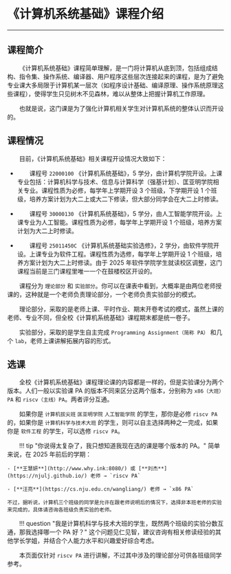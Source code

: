 <style>p { text-indent: 2em; }</style>

# 《计算机系统基础》课程介绍

---

## 课程简介

《计算机系统基础》课程简单理解，是一门将计算机从底到顶，包括组成结构、指令集、操作系统、编译器、用户程序这些层次连接起来的课程，是为了避免专业课大多局限于计算机某一层次（如程序设计基础、编译原理、操作系统原理这些课程），使得学生只见树木不见森林，难以从整体上把握计算机工作原理。

也就是说，这门课是为了强化计算机相关学生对计算机系统的整体认识而开设的。


## 课程情况

目前，《计算机系统基础》相关课程开设情况大致如下：

- 课程号 `22000100` 《计算机系统基础》，5 学分，由计算机学院开设。上课专业包括：计算机科学与技术、信息与计算科学（强基计划）、匡亚明学院相关专业。课程性质为必修，每学年上学期开设 3 个班级，下学期开设 1 个班级，培养方案计划为大二上或大二下修读，但大部分同学会在大二上时修读。

- 课程号 `30000130` 《计算机系统基础》，5 学分，由人工智能学院开设。上课专业为人工智能。课程性质为必修，每学年上学期开设 1 个班级，培养方案计划为大二上时修读。

- 课程号 `25011450C` 《计算机系统基础实验选修》，2 学分，由软件学院开设。上课专业为软件工程。课程性质为选修，每学年上学期开设 1 个班级，培养方案计划为大二上时修读。由于 2025 年软件学院学生就读校区调整，这门课程当前是三门课程里唯一一个在鼓楼校区开设的。

课程分为 `理论部分` 和 `实验部分`。你可以在课表中看到，大概率是由两位老师授课的，这种就是一个老师负责理论部分，一个老师负责实验部分的模式。

理论部分，采取的是老师上课、平时作业、期末开卷考试的模式，虽然上课的老师、专业不同，但全校《计算机系统基础》课程期末都是统一卷子。

实验部分，采取的是学生自主完成 `Programming Assignment（简称 PA）` 和几个 `lab`，老师上课讲解拓展内容的形式。


## 选课

全校《计算机系统基础》课程理论课的内容都是一样的，但是实验课分为两个版本。人们一般以实验课 PA 的版本不同来区分这两个版本，分别称为 `x86（大班）PA` 和 `riscv（主线）PA`。两者评分互通。

如果你是 `计算机拔尖班` `匡亚明学院` `人工智能学院` 的学生，那你是必修 `riscv PA` 的，如果你是 `计算机科学与技术大班` 的学生，则可以自主选择两种之一完成，如果你是 `软件工程` 的学生，可以选修 `riscv PA`。

!!! tip "你说得太复杂了，我只想知道我现在选的课是哪个版本的 PA。"
    简单来说，在 2025 年前后的学期：

    - [**王慧妍**](http://www.why.ink:8080/) 或 [**刘杰**](https://njulj.github.io/) 老师 → `riscv PA`
    
    - [**汪亮**](https://cs.nju.edu.cn/wangliang/) 老师 → `x86 PA`

    不过，据听说，计算机三个班级的同学是允许在跟老师说明后的情况下，选择非本班老师的实验来完成的，具体请咨询各班级负责实验的老师。


!!! question "我是计算机科学与技术大班的学生，既然两个班级的实验分数互通，那我选择哪一个 PA 好？"
    这个问题见仁见智，建议咨询有相关修读经验的其他学长学姐，并结合个人能力水平和兴趣爱好综合考虑。


本页面仅针对 `riscv PA` 进行讲解，不过其中涉及的理论部分可供各班级同学参考。
